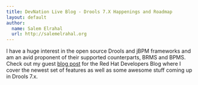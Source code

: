 ```yaml
---
title: DevNation Live Blog - Drools 7.X Happenings and Roadmap
layout: default
author:
  name: Salem Elrahal
  url: http://salemelrahal.org
---
```


I have a huge interest in the open source Drools and jBPM frameworks and am an avid proponent of their supported counterparts, BRMS and BPMS. Check out my guest [blog post](http://developers.redhat.com/blog/2016/06/29/devnation-live-blog-drools-7-x-happenings-and-roadmap/) for the Red Hat Developers Blog where I cover the newest set of features as well as some awesome stuff coming up in Drools 7.x.
